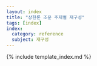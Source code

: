 ```yaml
---
layout: index
title: "상한론 조문 주제별 재구성"
tags: [index]
index:
  category: reference
  subject: 재구성
---
```



{% include template_index.md %}
